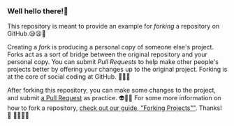 ### Well hello there!🧨

This repository is meant to provide an example for *forking* a repository on GitHub.😪😫🤖

Creating a *fork* is producing a personal copy of someone else's project. Forks act as a sort of bridge between the original repository and your personal copy. You can submit *Pull Requests* to help make other people's projects better by offering your changes up to the original project. Forking is at the core of social coding at GitHub. 🤖🤖🤖

After forking this repository, you can make some changes to the project, and submit [a Pull Request](https://github.com/octocat/Spoon-Knife/pulls) as practice.
👽👻💩 
For some more information on how to fork a repository, [check out our guide, "Forking Projects""](http://guides.github.com/overviews/forking/). Thanks! :sparkling_heart:
🤖👾👾👾
